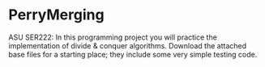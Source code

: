 # PerryMerging
ASU SER222: In this programming project you will practice the implementation of divide &amp; conquer algorithms. Download the attached base files for a starting place; they include some very simple testing code.
